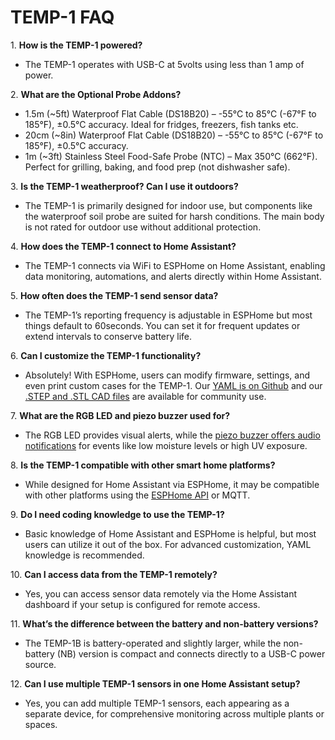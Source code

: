 # **TEMP-1 FAQ**

1\. **How is the TEMP-1 powered?**

* The TEMP-1 operates with USB-C at 5volts using less than 1 amp of power.

2\. **What are the Optional Probe Addons?**

* 1\.5m (~5ft) Waterproof Flat Cable (DS18B20) – -55°C to 85°C (-67°F to 185°F), ±0.5°C accuracy. Ideal for fridges, freezers, fish tanks etc.
* 20cm (~8in) Waterproof Flat Cable (DS18B20) – -55°C to 85°C (-67°F to 185°F), ±0.5°C accuracy.
* 1m (~3ft) Stainless Steel Food-Safe Probe (NTC) – Max 350°C (662°F). Perfect for grilling, baking, and food prep (not dishwasher safe).

3\. **Is the TEMP-1 weatherproof? Can I use it outdoors?**

* The TEMP-1 is primarily designed for indoor use, but components like the waterproof soil probe are suited for harsh conditions. The main body is not rated for outdoor use without additional protection.

4\. **How does the TEMP-1 connect to Home Assistant?**

* The TEMP-1 connects via WiFi to ESPHome on Home Assistant, enabling data monitoring, automations, and alerts directly within Home Assistant.

5\. **How often does the TEMP-1 send sensor data?**

* The TEMP-1’s reporting frequency is adjustable in ESPHome but most things default to 60seconds. You can set it for frequent updates or extend intervals to conserve battery life.

6\. **Can I customize the TEMP-1 functionality?**

* Absolutely! With ESPHome, users can modify firmware, settings, and even print custom cases for the TEMP-1. Our <a href="https://github.com/ApolloAutomation/TEMP-1" target="_blank" rel="noreferrer nofollow noopener">YAML is on Github</a> and our <a href="https://www.printables.com/@Apollo_1187039" target="_blank" rel="noreferrer nofollow noopener">.STEP and .STL CAD files</a> are available for community use.

7\. **What are the RGB LED and piezo buzzer used for?**

* The RGB LED provides visual alerts, while the <a href="https://wiki.apolloautomation.com/products/general/piezo/" title="Click here to go to the piezo buzzer wiki tutorial" target="_blank" rel="noreferrer nofollow noopener">piezo buzzer offers audio notifications</a> for events like low moisture levels or high UV exposure.

8\. **Is the TEMP-1 compatible with other smart home platforms?**

* While designed for Home Assistant via ESPHome, it may be compatible with other platforms using the <a href="https://esphome.io/components/api.html" target="_blank" rel="noreferrer nofollow noopener">ESPHome API</a> or MQTT.

9\. **Do I need coding knowledge to use the TEMP-1?**

* Basic knowledge of Home Assistant and ESPHome is helpful, but most users can utilize it out of the box. For advanced customization, YAML knowledge is recommended.

10\. **Can I access data from the TEMP-1 remotely?**

* Yes, you can access sensor data remotely via the Home Assistant dashboard if your setup is configured for remote access.

11\. **What’s the difference between the battery and non-battery versions?**

* The TEMP-1B is battery-operated and slightly larger, while the non-battery (NB) version is compact and connects directly to a USB-C power source.

12\. **Can I use multiple TEMP-1 sensors in one Home Assistant setup?**

* Yes, you can add multiple TEMP-1 sensors, each appearing as a separate device, for comprehensive monitoring across multiple plants or spaces.